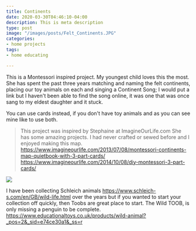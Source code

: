 ```yaml
---
title: Continents
date: 2020-03-30T04:46:10-04:00
description: This is meta description
type: post
image: "/images/posts/Felt_Continents.JPG"
categories:
- home projects
tags:
- home educating

---
```

This is a Montessori inspired project. My youngest child loves this the most. She has spent the
past three years matching and naming the felt continents, placing our toy animals on each and 
singing a Continent Song; I would put a link but I haven't been able to find the song online, it 
was one that was once sang to my eldest daughter and it stuck.

You can use cards instead, if you don't have toy animals and as you can see mine like to use both.


> This project was inspired by Stephaine at ImagineOurLife.com
She has some amazing projects. I had never crafted or sewed before and I enjoyed making this map.
https://www.imagineourlife.com/2013/07/08/montessori-continents-map-quietbook-with-3-part-cards/
https://www.imagineourlife.com/2014/10/08/diy-montessori-3-part-cards/


![](../images/postAnimals_on_felt_continents.JPG)

I have been collecting Schleich animals https://www.schleich-s.com/en/GB/wild-life.html over the years
but if you wanted to start your collection off quickly, then Toobs are great place to start. The Wild 
TOOB, is only missing a penguin to be complete.
https://www.educationaltoys.co.uk/products/wild-animal?_pos=2&_sid=e74ce30a1&_ss=r
